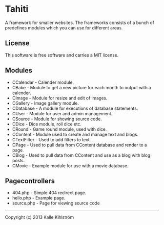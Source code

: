 Tahiti
==================
 
A framework for smaller websites.
The frameworks consists of a bunch of predefines modules which you can use for different areas.

 
License 
------------------
 
This software is free software and carries a MIT license.


Modules
------------------
- CCalendar - Calender module.
- CBabe - Module to get a new picture for each month to output with a calender.
- CImage - Module for resize and edit of images.
- CGallery - Image gallery module.
- CDatabase - A module for executions of database statements.
- CUser - Module for user and admin management.
- CSource - Module for showing source code.
- CDice - Dice module, roll dice etc.
- CRound - Game round module, used with dice.
- CContent - Module used to create and manage text and blogs.
- CTextFilter - Used to add filters to text.
- CPage - Used to pull data from CContent database and render to a page.
- CBlog - Used to pull data from CContent and use as a blog with blog posts.
- CMovie - Example module for use with a movie database.

Pagecontrollers
------------------
- 404.php - Simple 404 redirect page.
- hello.php - Example page.
- source.php - Page for viewing source code

------------------
 
Copyright (c) 2013 Kalle Kihlström